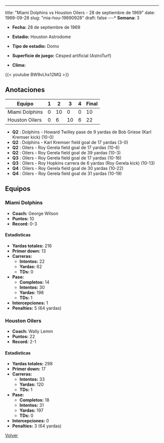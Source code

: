 ---
title: "Miami Dolphins vs Houston Oilers - 28 de septiembre de 1969"
date: 1969-09-28
slug: "mia-hou-19690928"
draft: false
---* **Semana:** 3
* **Fecha:** 28 de septiembre de 1969

* **Estadio:** Houston Astrodome
* **Tipo de estadio:** Domo
* **Superficie de juego:** Césped artificial (AstroTurf)
* **Clima:** 

{{< youtube BW9vLhx12MQ >}}


## Anotaciones
| Equipo | 1 | 2 | 3 | 4 | Final |
|--------|---|---|---|---|-------|
| Miami Dolphins  | 0 | 10 | 0 | 0  | 10 |
| Houston Oilers  | 0 | 6 | 10 | 6  | 22 |
* **Q2** : Dolphins - Howard Twilley pase de 9 yardas de Bob Griese (Karl Kremser kick) (10-0)
* **Q2** : Dolphins - Karl Kremser field goal de 17 yardas (3-0)
* **Q2** : Oilers - Roy Gerela field goal de 17 yardas (10-6)
* **Q2** : Oilers - Roy Gerela field goal de 39 yardas (10-3)
* **Q3** : Oilers - Roy Gerela field goal de 17 yardas (10-16)
* **Q3** : Oilers - Roy Hopkins carrera de 6 yardas (Roy Gerela kick) (10-13)
* **Q4** : Oilers - Roy Gerela field goal de 30 yardas (10-22)
* **Q4** : Oilers - Roy Gerela field goal de 31 yardas (10-19)


## Equipos


### Miami Dolphins
* **Coach:** George Wilson
* **Puntos:** 10
* **Record:** 0-3
#### Estadísticas
* **Yardas totales:** 216
* **Primer down:** 13
* **Carreras:**
  * **Intentos:** 22
  * **Yardas:** 62
  * **TDs:** 0
* **Pase:**
  * **Completos:** 14
  * **Intentos:** 30
  * **Yardas:** 198
  * **TDs:** 1
* **Intercepciones:** 1
* **Penalties:** 5 (64 yardas)

### Houston Oilers
* **Coach:** Wally Lemm
* **Puntos:** 22
* **Record:** 2-1
#### Estadísticas
* **Yardas totales:** 298
* **Primer down:** 17
* **Carreras:**
  * **Intentos:** 33
  * **Yardas:** 120
  * **TDs:** 1
* **Pase:**
  * **Completos:** 18
  * **Intentos:** 31
  * **Yardas:** 197
  * **TDs:** 0
* **Intercepciones:** 0
* **Penalties:** 3 (64 yardas)


[Volver](/historia/1969)
